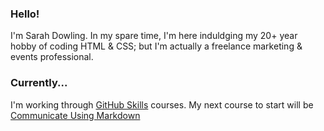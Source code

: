 ### Hello!
I'm Sarah Dowling. In my spare time, I'm here induldging my 20+ year hobby of coding HTML & CSS; but I'm actually a freelance marketing & events professional.

### Currently...
I'm working through [GitHub Skills](https://skills.github.com/) courses. My next course to start will be [Communicate Using Markdown](https://github.com/skills/communicate-using-markdown)

